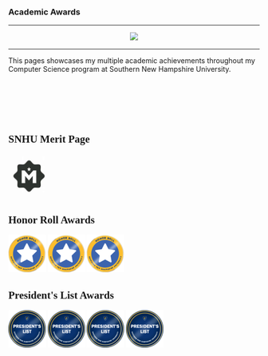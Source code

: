 
### Academic Awards
---
<div style="text-align: center;">
    <a href="https://lo-rose.github.io/eportfolio" title="ePortfolio Home Page"><img src="https://img.shields.io/badge/Home-ePortfolio-purple.svg?style=for-the-badge&logo=homeassistant" /></a>
</div>

---

This pages showcases my multiple academic achievements throughout my Computer Science program at Southern New Hampshire University.


<div id="honors-awards" style="margin: 120px 0; font-family: 'Calibri';">
	<h2>SNHU Merit Page</h2>
	<p><a href="https://meritpages.com/Lauren-Rose" target="_blank"><img src="./include/images/Merit_Logo.jpg" title="My Merit Page" alt="Merit Page Logo" width="85" /></a></p>
	
	
<h2>Honor Roll Awards</h2>
				<p>
					<a href="https://snhu.meritpages.com/stories/Lauren-Lindhurst-Named-to-Honor-Roll/100007511" target="_blank"><img src="./include/images/Honor_Roll_badge.png" title="Named to Honor Roll Term 22EW2" alt="Honor Roll Badge Logo" /></a>
					<a href="https://snhu.meritpages.com/stories/Lauren-Lindhurst-Named-to-Honor-Roll/94773523" target="_blank"><img src="./include/images/Honor_Roll_badge.png" title="Name to Honor Roll Term 22EW1" alt="Honor Roll Badge Logo" /></a>
					<a href="https://snhu.meritpages.com/stories/Lauren-Lindhurst-Named-to-Honor-Roll/85840112" target="_blank"><img src="./include/images/Honor_Roll_badge.png" title="Name to Honor Roll Term 22EW5" alt="Honor Roll Badge Logo" /></a>
				</p>
				
<h2>President's List Awards</h2>
<p>
	<a href="https://github.com/Lo-Rose/eportfolio/blob/main/include/images/lindhurstfall18.pdf" target="_blank"><img src="./include/images/PL_Logo.png" title="Named President's List Fall 2018" alt="Presidents List Logo" /></a>
	<a href="https://github.com/Lo-Rose/eportfolio/blob/main/include/images/lindhurstfall19.pdf" target="_blank"><img src="./include/images/PL_Logo.png" title="Named President's List Fall 2019" alt="Presidents List Logo" /></a>
	<a href="https://github.com/Lo-Rose/eportfolio/blob/main/include/images/lindhurstwinter19.pdf" target="_blank"><img src="./include/images/PL_Logo.png" title="Named President's List Winter 2019" alt="Presidents List Logo" /></a>
	<a href="https://github.com/Lo-Rose/eportfolio/blob/main/include/images/lindhurstfall22.png" target="_blank"><img src="./include/images/PL_Logo.png" title="Named President's List Fall 2022" alt="Presidents List Logo" /></a>
</p>
			</div>
